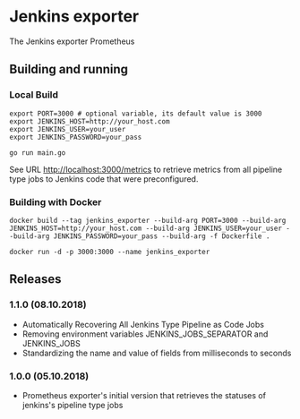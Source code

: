 # Jenkins exporter

The Jenkins exporter Prometheus

## Building and running

### Local Build

    export PORT=3000 # optional variable, its default value is 3000
    export JENKINS_HOST=http://your_host.com
    export JENKINS_USER=your_user
    export JENKINS_PASSWORD=your_pass

    go run main.go

See URL [http://localhost:3000/metrics](http://localhost:3000/metrics) to retrieve metrics from all pipeline type jobs to Jenkins code that were preconfigured.

### Building with Docker

    docker build --tag jenkins_exporter --build-arg PORT=3000 --build-arg JENKINS_HOST=http://your_host.com --build-arg JENKINS_USER=your_user --build-arg JENKINS_PASSWORD=your_pass --build-arg -f Dockerfile .

    docker run -d -p 3000:3000 --name jenkins_exporter 

## Releases

### 1.1.0 (08.10.2018)

* Automatically Recovering All Jenkins Type Pipeline as Code Jobs
* Removing environment variables JENKINS_JOBS_SEPARATOR and JENKINS_JOBS
* Standardizing the name and value of fields from milliseconds to seconds

### 1.0.0 (05.10.2018)

* Prometheus exporter's initial version that retrieves the statuses of jenkins's pipeline type jobs